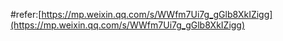 #refer:[https://mp.weixin.qq.com/s/WWfm7Ui7g_gGlb8XkIZigg](https://mp.weixin.qq.com/s/WWfm7Ui7g_gGlb8XkIZigg)